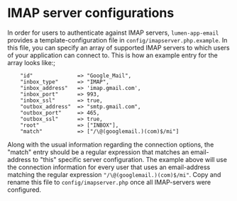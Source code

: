 # IMAP server configurations
In order for users to authenticate against IMAP servers, `lumen-app-email` provides
a template-configuration file in ```config/imapserver.php.example```.
In this file, you can specify an array of supported IMAP servers to which users
of your application can connect to.
This is how an example entry for the array looks like:;
```
    "id"              => "Google_Mail",
    "inbox_type"      => "IMAP",
    "inbox_address"   => 'imap.gmail.com',
    "inbox_port"      => 993,
    "inbox_ssl"       => true,
    "outbox_address"  => "smtp.gmail.com",
    "outbox_port"     => 465,
    "outbox_ssl"      => true,
    "root"            => ["INBOX"],
    "match"           => ["/\@(googlemail.)(com)$/mi"]
```
Along with the usual information regarding the connection options, the "match" entry should be a regular
expression that matches an email-address to "this" specific server configuration. The example
above will use the connection information for every user that uses an email-address matching
the regular expression ```"/\@(googlemail.)(com)$/mi"```.
Copy and rename this file to ```config/imapserver.php``` once all IMAP-servers were configured.
